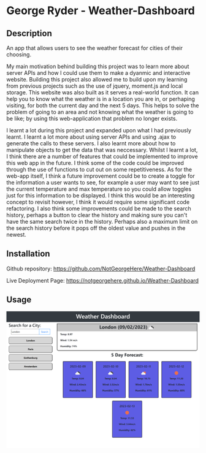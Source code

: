 # George Ryder - Weather-Dashboard

## Description

An app that allows users to see the weather forecast for cities of their choosing.

My main motivation behind building this project was to learn more about server APIs and how I could use them to make a dyanmic and interactive website. Building this project also allowed me to build upon my learning from previous projects such as the use of jquery, moment.js and local storage. This website was also built as it serves a real-world function. It can help you to know what the weather is in a location you are in, or perhaping visiting, for both the current day and the next 5 days. This helps to solve the problem of going to an area and not knowing what the weather is going to be like; by using this web-application that problem no longer exists.

I learnt a lot during this project and expanded upon what I had previously learnt. I learnt a lot more about using server APIs and using .ajax to generate the calls to these servers. I also learnt more about how to manipulate objects to get the data that was neccessary. Whilst I learnt a lot, I think there are a number of features that could be implemented to improve this web app in the future. I think some of the code could be improved through the use of functions to cut out on some repetitiveness. As for the web-app itself, I think a future improvement could be to create a toggle for the information a user wants to see, for example a user may want to see just the current temperature and max temperature so you could allow toggles just for this information to be displayed. I think this would be an interesting concept to revisit however, I think it would require some significant code refactoring. I also think some improvements could be made to the search history, perhaps a button to clear the history and making sure you can't have the same search twice in the history. Perhaps also a maximum limit on the search history before it pops off the oldest value and pushes in the newest.

## Installation

Github repository: https://github.com/NotGeorgeHere/Weather-Dashboard

Live Deployment Page: https://notgeorgehere.github.io/Weather-Dashboard

## Usage

![weatherDashboardImplementation](assets/images/weatherScreenshot.png)

